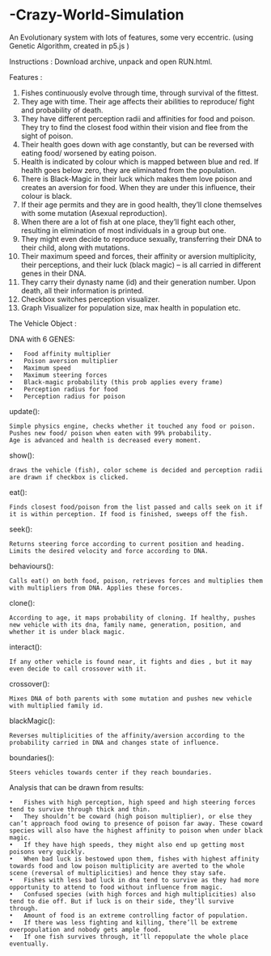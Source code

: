 # -Crazy-World-Simulation
An Evolutionary system with lots of features, some very eccentric.
(using Genetic Algorithm, created in p5.js )

Instructions : Download archive, unpack and open RUN.html. 


Features :
1.	Fishes continuously evolve through time, through survival of the fittest.
2.	They age with time. Their age affects their abilities to reproduce/ fight and probability of death.
3.	They have different perception radii and affinities for food and poison.
They try to find the closest food within their vision and flee from the sight of poison.
4.	Their health goes down with age constantly, but can be reversed with eating food/ worsened by eating poison.
5.	Health is indicated by colour which is mapped between blue and red. If health goes below zero, they are eliminated from the population.
6.	There is Black-Magic in their luck which makes them love poison and  creates an aversion for food. When they are under this influence, their colour is black.
7.	If their age permits and they are in good health, they’ll clone themselves with some mutation (Asexual reproduction).
8.	When there are a lot of fish at one place, they’ll fight each other, resulting in elimination of most individuals in a group but one.
9.	They might even decide to reproduce sexually, transferring their DNA to their child, along with mutations.
10.	Their maximum speed and forces, their affinity or aversion multiplicity, their perceptions, and their luck (black magic) – is all carried in different genes in their DNA.
11.	They carry their dynasty name (id) and their generation number. Upon death, all their information is printed.
12.	Checkbox switches perception visualizer.
13.	Graph Visualizer for population size, max health in population etc.






The Vehicle Object :


DNA with 6 GENES:

    •	Food affinity multiplier
    •	Poison aversion multiplier
    •	Maximum speed
    •	Maximum steering forces 
    •	Black-magic probability (this prob applies every frame)
    •	Perception radius for food
    •	Perception radius for poison


update():

    Simple physics engine, checks whether it touched any food or poison.
    Pushes new food/ poison when eaten with 99% probability.
    Age is advanced and health is decreased every moment.

show():

    draws the vehicle (fish), color scheme is decided and perception radii are drawn if checkbox is clicked.

eat():

    Finds closest food/poison from the list passed and calls seek on it if it is within perception. If food is finished, sweeps off the fish.

seek():

    Returns steering force according to current position and heading. Limits the desired velocity and force according to DNA.


behaviours():

    Calls eat() on both food, poison, retrieves forces and multiplies them with multipliers from DNA. Applies these forces.

clone():

    According to age, it maps probability of cloning. If healthy, pushes new vehicle with its dna, family name, generation, position, and whether it is under black magic.

interact():

    If any other vehicle is found near, it fights and dies , but it may even decide to call crossover with it.

crossover():

    Mixes DNA of both parents with some mutation and pushes new vehicle with multiplied family id.

blackMagic():

    Reverses multiplicities of the affinity/aversion according to the probability carried in DNA and changes state of influence.

boundaries():

  	Steers vehicles towards center if they reach boundaries.


Analysis that can be drawn from results:

    •	Fishes with high perception, high speed and high steering forces tend to survive through thick and thin.
    •	They shouldn’t be coward (high poison multiplier), or else they can’t approach food owing to presence of poison far away. These coward species will also have the highest affinity to poison when under black magic. 
    •	If they have high speeds, they might also end up getting most poisons very quickly.
    •	When bad luck is bestowed upon them, fishes with highest affinity towards food and low poison multiplicity are averted to the whole scene (reversal of multiplicities) and hence they stay safe.
    •	Fishes with less bad luck in dna tend to survive as they had more opportunity to attend to food without influence from magic.
    •	Confused species (with high forces and high multiplicities) also tend to die off. But if luck is on their side, they’ll survive through.
    •	Amount of food is an extreme controlling factor of population.
    •	If there was less fighting and killing, there’ll be extreme overpopulation and nobody gets ample food.
    •	If one fish survives through, it’ll repopulate the whole place eventually.


